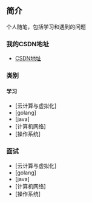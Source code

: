 ## 简介
个人随笔，包括学习和遇到的问题

### 我的CSDN地址
- [CSDN地址](https://blog.csdn.net/qq_34814562)

### 类别
#### 学习
- [云计算与虚拟化]
- [golang]
- [java]
- [计算机网络]
- [操作系统]

### 面试
- [云计算与虚拟化]
- [golang]
- [java]
- [计算机网络]
- [操作系统]